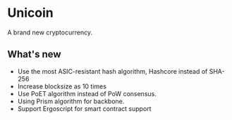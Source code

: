 # Unicoin
A brand new cryptocurrency.

## What's new
* Use the most ASIC-resistant hash algorithm, Hashcore instead of SHA-256
* Increase blocksize as 10 times
* Use PoET algorithm instead of PoW consensus.
* Using Prism algorithm for backbone.
* Support Ergoscript for smart contract support
